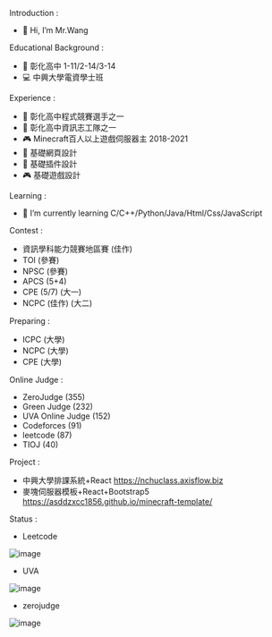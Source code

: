 Introduction :
- 👋 Hi, I’m Mr.Wang

Educational Background :                                                      
- 🥇 彰化高中 1-11/2-14/3-14                                               
- 💻 中興大學電資學士班

Experience :
- 🥉 彰化高中程式競賽選手之一
- 🥇 彰化高中資訊志工隊之一
- 🎮 Minecraft百人以上遊戲伺服器主 2018-2021
- 📄 基礎網頁設計
- 💼 基礎插件設計
- 🎮 基礎遊戲設計

Learning : 
- 🌱 I’m currently learning C/C++/Python/Java/Html/Css/JavaScript

Contest :
- 資訊學科能力競賽地區賽 (佳作)
- TOI  (參賽)
- NPSC (參賽)
- APCS (5+4) 
- CPE  (5/7)  (大一)
- NCPC (佳作)  (大二)

Preparing :
- ICPC (大學)
- NCPC (大學)
- CPE  (大學)

Online Judge :
- ZeroJudge (355) 
- Green Judge (232)
- UVA Online Judge (152)
- Codeforces (91)
- leetcode (87)
- TIOJ (40)

Project :
- 中興大學排課系統+React https://nchuclass.axisflow.biz
- 麥塊伺服器模板+React+Bootstrap5 https://asddzxcc1856.github.io/minecraft-template/

Status :
- Leetcode

![image](https://user-images.githubusercontent.com/59413200/184604211-68e41796-6106-4e96-905c-a8188ae6397f.png)


- UVA

![image](https://user-images.githubusercontent.com/59413200/184604286-b5d386a7-4980-4065-8a5a-e5d6ca8956b9.png)

- zerojudge

![image](https://user-images.githubusercontent.com/59413200/184604656-e0c1ae4b-47eb-4329-969c-7bc74a7e7467.png)

